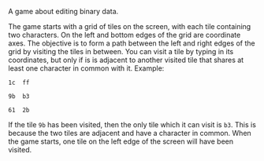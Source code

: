 A game about editing binary data.

The game starts with a grid of tiles on the screen, with each tile containing
two characters. On the left and bottom edges of the grid are coordinate axes.
The objective is to form a path between the left and right edges of the grid by
visiting the tiles in between. You can visit a tile by typing in its
coordinates, but only if is is adjacent to another visited tile that shares at
least one character in common with it. Example:

    1c  ff

    9b  b3

    61  2b

If the tile `9b` has been visited, then the only tile which it can visit is
`b3`. This is because the two tiles are adjacent and have a character in
common. When the game starts, one tile on the left edge of the screen will have
been visited.
